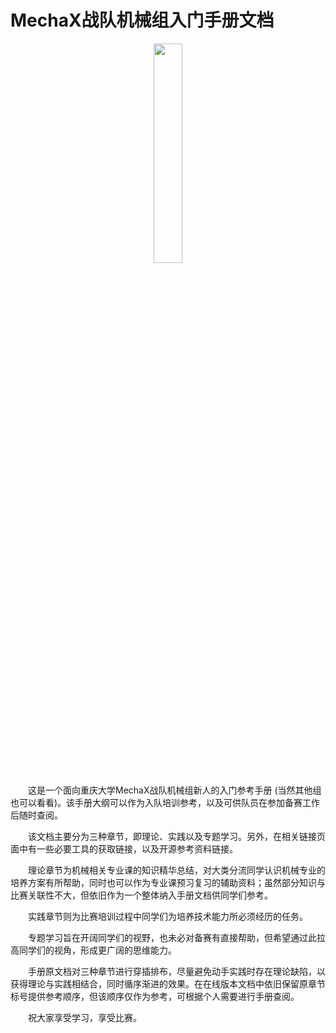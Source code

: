 # MechaX战队机械组入门手册文档

<div align=center> <img src="https://bbs.robomaster.com/static/image/common/logo-new.png" width = 30%/> </div>

&emsp;&emsp;这是一个面向重庆大学MechaX战队机械组新人的入门参考手册
(当然其他组也可以看看)。该手册大纲可以作为入队培训参考，以及可供队员在参加备赛工作后随时查阅。

&emsp;&emsp;该文档主要分为三种章节，即理论、实践以及专题学习。另外，在相关链接页面中有一些必要工具的获取链接，以及开源参考资料链接。

&emsp;&emsp;理论章节为机械相关专业课的知识精华总结，对大类分流同学认识机械专业的培养方案有所帮助，同时也可以作为专业课预习复习的辅助资料；虽然部分知识与比赛关联性不大，但依旧作为一个整体纳入手册文档供同学们参考。

&emsp;&emsp;实践章节则为比赛培训过程中同学们为培养技术能力所必须经历的任务。

&emsp;&emsp;专题学习旨在开阔同学们的视野，也未必对备赛有直接帮助，但希望通过此拉高同学们的视角，形成更广阔的思维能力。

&emsp;&emsp;手册原文档对三种章节进行穿插排布，尽量避免动手实践时存在理论缺陷，以获得理论与实践相结合，同时循序渐进的效果。在在线版本文档中依旧保留原章节标号提供参考顺序，但该顺序仅作为参考，可根据个人需要进行手册查阅。

&emsp;&emsp;祝大家享受学习，享受比赛。